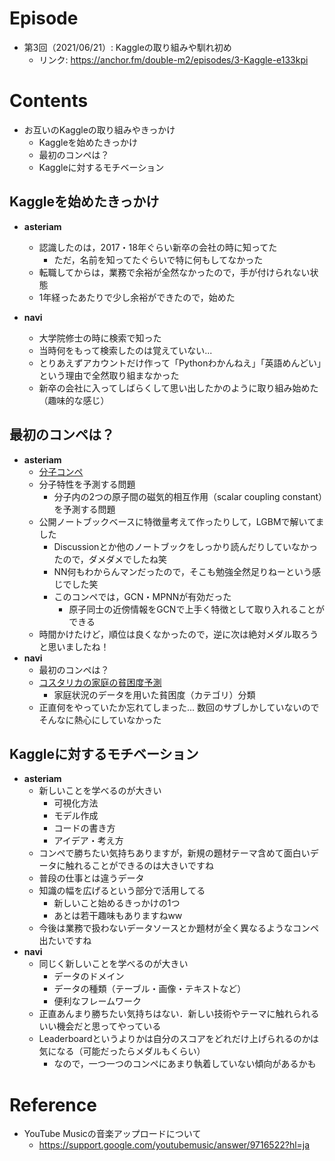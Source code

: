 # Episode
- 第3回（2021/06/21）: Kaggleの取り組みや馴れ初め
    - リンク: https://anchor.fm/double-m2/episodes/3-Kaggle-e133kpi

# Contents
- お互いのKaggleの取り組みやきっかけ
    - Kaggleを始めたきっかけ
 	- 最初のコンペは？
 	- Kaggleに対するモチベーション

## Kaggleを始めたきっかけ
- **asteriam**
    - 認識したのは，2017・18年ぐらい新卒の会社の時に知ってた
      - ただ，名前を知ってたぐらいで特に何もしてなかった
    - 転職してからは，業務で余裕が全然なかったので，手が付けられない状態
    - 1年経ったあたりで少し余裕ができたので，始めた

- **navi**
    - 大学院修士の時に検索で知った
    - 当時何をもって検索したのは覚えていない...
    - とりあえずアカウントだけ作って「Pythonわかんねえ」「英語めんどい」という理由で全然取り組まなかった
    - 新卒の会社に入ってしばらくして思い出したかのように取り組み始めた（趣味的な感じ）

## 最初のコンペは？
- **asteriam**
    - [分子コンペ](https://www.kaggle.com/c/champs-scalar-coupling)
    - 分子特性を予測する問題
        - 分子内の2つの原子間の磁気的相互作用（scalar coupling constant）を予測する問題
    - 公開ノートブックベースに特徴量考えて作ったりして，LGBMで解いてました
        - Discussionとか他のノートブックをしっかり読んだりしていなかったので，ダメダメでしたね笑
        - NN何もわからんマンだったので，そこも勉強全然足りねーという感じでした笑
        - このコンペでは，GCN・MPNNが有効だった
            - 原子同士の近傍情報をGCNで上手く特徴として取り入れることができる
    - 時間かけたけど，順位は良くなかったので，逆に次は絶対メダル取ろうと思いましたね！
- **navi**
    - 最初のコンペは？
    - [コスタリカの家庭の貧困度予測](https://www.kaggle.com/c/costa-rican-household-poverty-prediction)
        - 家庭状況のデータを用いた貧困度（カテゴリ）分類
    - 正直何をやっていたか忘れてしまった... 数回のサブしかしていないのでそんなに熱心にしていなかった

## Kaggleに対するモチベーション
- **asteriam**
    - 新しいことを学べるのが大きい
        - 可視化方法
        - モデル作成
        - コードの書き方
        - アイデア・考え方
    - コンペで勝ちたい気持ちありますが，新規の題材テーマ含めて面白いデータに触れることができるのは大きいですね
    - 普段の仕事とは違うデータ
    - 知識の幅を広げるという部分で活用してる
        - 新しいこと始めるきっかけの1つ
        - あとは若干趣味もありますねww
    - 今後は業務で扱わないデータソースとか題材が全く異なるようなコンペ出たいですね
- **navi**
    - 同じく新しいことを学べるのが大きい
        - データのドメイン
        - データの種類（テーブル・画像・テキストなど）
        - 便利なフレームワーク
    - 正直あんまり勝ちたい気持ちはない．新しい技術やテーマに触れられるいい機会だと思ってやっている
    - Leaderboardというよりかは自分のスコアをどれだけ上げられるのかは気になる（可能だったらメダルもくらい）
        - なので，一つ一つのコンペにあまり執着していない傾向があるかも
    
# Reference
- YouTube Musicの音楽アップロードについて
    - https://support.google.com/youtubemusic/answer/9716522?hl=ja
